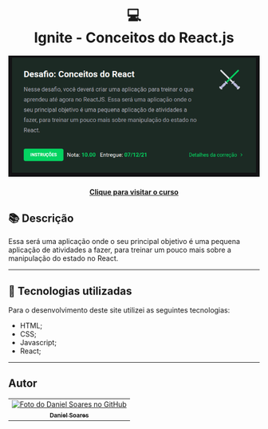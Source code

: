<h1 align="center">
  💻<br>Ignite - Conceitos do React.js
</h1>

![Capítulo I - Challenge](public/preview.png)

<h4 align="center"><a href="https://www.rocketseat.com.br/ignite">Clique para visitar o curso</a></h4>

## 📚 Descrição

Essa será uma aplicação onde o seu principal objetivo é uma pequena aplicação de atividades a fazer, para treinar um pouco mais sobre a manipulação do estado no React.

---

## 💼 Tecnologias utilizadas

Para o desenvolvimento deste site utilizei as seguintes tecnologias:

- HTML;
- CSS;
- Javascript;
- React;

---

<h2>Autor</h2>

<table>
  <tr>
    <td align="center">
      <a href="https://github.com/daniel-soaress">
        <img src="https://avatars.githubusercontent.com/u/27651005?v=4" width="100px;" alt="Foto do Daniel Soares no GitHub"/><br>
        <sub>
          <b>Daniel Soares</b>
        </sub>
      </a>
    </td>
  </tr>
</table>
